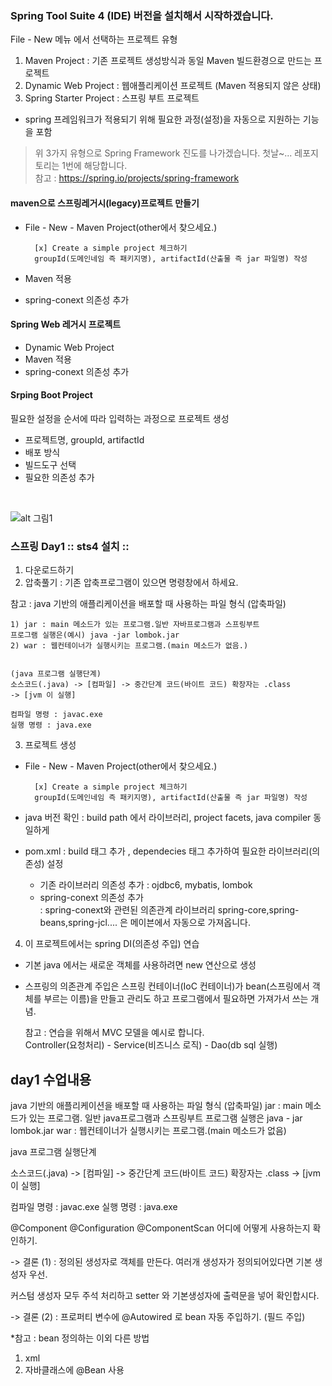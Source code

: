 ### Spring Tool Suite 4 (IDE) 버전을 설치해서 시작하겠습니다.

File - New 메뉴 에서 선택하는 프로젝트 유형
1. Maven Project : 기존 프로젝트 생성방식과 동일 Maven 빌드환경으로 만드는 프로젝트
2. Dynamic Web Project : 웹애플리케이션 프로젝트 (Maven 적용되지 않은 상태)
3. Spring Starter Project :  스프링 부트 프로젝트 
- spring 프레임워크가 적용되기 위해 필요한 과정(설정)을 자동으로 지원하는 기능을 포함

> 위 3가지 유형으로 Spring Framework 진도를 나가겠습니다. 첫날~... 레포지토리는 1번에 해당합니다.<br>
> 참고 : <https://spring.io/projects/spring-framework>


#### maven으로 스프링레거시(legacy)프로젝트 만들기
+ File - New - Maven Project(other에서 찾으세요.)

		[x] Create a simple project 체크하기 
		groupId(도메인네임 즉 패키지명), artifactId(산출물 즉 jar 파일명) 작성

+ Maven 적용
+ spring-conext 의존성 추가

#### Spring Web 레거시 프로젝트
+ Dynamic Web Project 
+ Maven 적용 
+ spring-conext 의존성 추가

#### Srping Boot Project
필요한 설정을 순서에 따라 입력하는 과정으로 프로젝트 생성
+ 프로젝트명, groupId, artifactId 
+ 배포 방식
+ 빌드도구 선택
+ 필요한 의존성 추가

<br>

![alt 그림1](zpicture/fig1.png)
	
### 스프링 Day1 :: sts4 설치 :: 

1. 다운로드하기
2. 압축풀기 : 기존 압축프로그램이 있으면 명령창에서 하세요.

  참고 
  : java 기반의 애플리케이션을 배포할 때 사용하는 파일 형식 (압축파일)

    1) jar : main 메소드가 있는 프로그램.일반 자바프로그램과 스프링부트
    프로그램 실행은(예시) java -jar lombok.jar
    2) war : 웹컨테이너가 실행시키는 프로그램.(main 메소드가 없음.)


    (java 프로그램 실행단계)
    소스코드(.java) -> [컴파일] -> 중간단계 코드(바이트 코드) 확장자는 .class
    -> [jvm 이 실행]

    컴파일 명령 : javac.exe
    실행 명령 : java.exe

3. 프로젝트 생성
+ File - New - Maven Project(other에서 찾으세요.)

		[x] Create a simple project 체크하기 
		groupId(도메인네임 즉 패키지명), artifactId(산출물 즉 jar 파일명) 작성

+ java 버전 확인 : build path 에서 라이브러리, project facets, java compiler 동일하게
+ pom.xml : build 태그 추가 , dependecies 태그 추가하여 필요한 라이브러리(의존성) 설정 
  + 기존 라이브러리 의존성 추가 : ojdbc6, mybatis, lombok
  + spring-conext 의존성 추가 <br>
: spring-conext와 관련된 의존관계 라이브러리 spring-core,spring-beans,spring-jcl.... 은 메이븐에서 자동으로 가져옵니다.

4. 이 프로젝트에서는 spring DI(의존성 주입) 연습
- 기본 java 에서는 새로운 객체를 사용하려면 new 연산으로 생성
- 스프링의 의존관계 주입은 스프링 컨테이너(IoC 컨테이너)가 bean(스프링에서 객체를 부르는 이름)을 만들고 관리도 하고 프로그램에서 필요하면 가져가서 쓰는 개념.

  참고  : 연습을 위해서 MVC 모델을 예시로 합니다.<br>
  Controller(요청처리) - Service(비즈니스 로직) - Dao(db sql 실행)


## day1 수업내용
java 기반의 애플리케이션을 배포할 때 사용하는 파일 형식
(압축파일)
jar : main 메소드가 있는 프로그램. 일반 java프로그램과 스프링부트
   프로그램 실행은 java - jar lombok.jar
war : 웹컨테이너가 실행시키는 프로그램.(main 메소드가 없음)

java 프로그램 실행단계

소스코드(.java) -> [컴파일] -> 중간단계 코드(바이트 코드) 확장자는 .class
-> [jvm 이 실행]

컴파일 명령 : javac.exe
실행 명령 : java.exe




@Component
@Configuration
@ComponentScan
어디에 어떻게 사용하는지 확인하기.

-> 결론 (1) : 정의된 생성자로 객체를 만든다.
여러개 생성자가 정의되어있다면 기본 생성자 우선.

커스텀 생성자 모두 주석 처리하고
setter 와 기본생성자에 출력문을 넣어 확인합시다.

-> 결론 (2) : 
프로퍼티 변수에 @Autowired 로 bean 자동 주입하기. (필드 주입)

*참고 : bean 정의하는 이외 다른 방법
1) xml   
2) 자바클래스에 @Bean 사용

